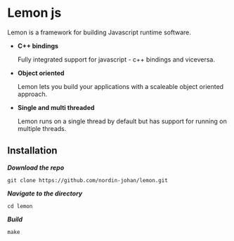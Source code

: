 # Lemon js
Lemon is a framework for building Javascript runtime software.

* __C++ bindings__

	Fully integrated support for javascript - c++ bindings and viceversa.

* __Object oriented__

	Lemon lets you build your applications with a scaleable object oriented approach.

* __Single and multi threaded__
	
	Lemon runs on a single thread by default but has support for running on multiple threads.
	
## Installation
___Download the repo___

``` git clone https://github.com/nordin-johan/lemon.git ```

___Navigate to the directory___

```cd lemon```

___Build___

```make```
